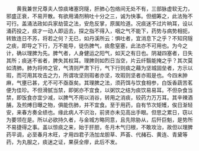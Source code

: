 <!-- { "loadSidebar": true } -->
　　黄我兼世兄尊夫人惊痰堵塞窍隧，肝肺心包络间无处不有，三部脉虚软无力，邪盛正衰，不易开散。有欲用涌剂稍吐十分之三，诚为快事。但细筹之，此法殆不可行。盖涌法政如兵家劫营之法，安危反掌，原属险道。况痰迷不过片晌耳，设以涌药投之，痰才一动人即运去，探之指不得入，咽之气不能下，药势与病势相扼，转致连日不苏，将若之何？无已，如丹溪所云：惧吐者，宜消息下之乎？不知窍隧之痰，即导之下行，万不能导，徒伤脾气，痰愈窒塞，此法亦不可用也。为今之计，确以理脾为先。脾气者，人身健运之阳气，如天之有日也。阴凝四塞者，日失其所；痰迷不省者，脾失其权耳。理脾则如烈日当空，片云纤翳能掩之乎？其次莫如清肺。肺为将帅之官，气清则严肃下行，气下行则痰之藉为坚城固垒者，方示以瑕，而可用其攻击之力，所谓攻坚则瑕者亦坚，攻瑕则坚者亦瑕是也。今四末肿麻，气壅已甚，尤不可不亟亟矣。其理脾之法，须药饵与饮食相参，白饭香蔬苦茗便为佳珍。不但滑腻当禁，即粥亦不宜食，以粥饮之结为痰饮易易耳。不但杂食当禁，即饭食亦宜少减，以脾气不用以消谷，转用之消痰，较药力万万耳。其辛辣酒脯，及煎煿日曝之物，俱能伤肺，并不宜食。至于用药，自有节次矩矱，俟日渐轻安，来春方奏全绩也。缘此病人不识治，前贤亦未见高出手眼。但思之累日，窃以为要领在是。所以必欲持久者，与金城方略同意，且先除胁从，后歼巨魁，是势所不易捷得之事。盖以惊痰之来，始于肝胆，冬月木气归根，不敢攻治，故但以理脾药平调，必至春月木旺，才用四君子汤加龙胆草、芦荟、代赭石、黄连、青黛等药，为丸服之，痰迷之证，果获全瘳，此后不发。
